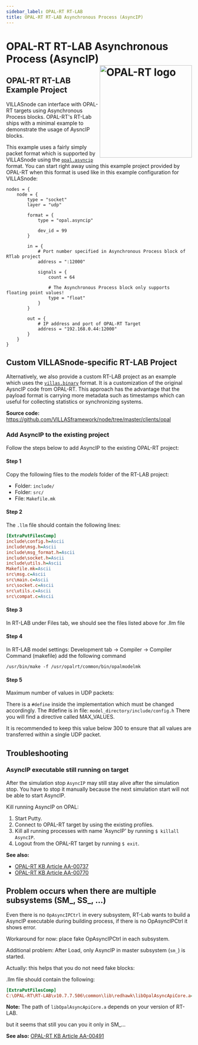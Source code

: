 ```yaml
---
sidebar_label: OPAL-RT RT-LAB
title: OPAL-RT RT-LAB Asynchronous Process (AsyncIP)
---
```


# OPAL-RT RT-LAB Asynchronous Process (AsyncIP) <img align="right" width="250px" src="/img/logos/opal.jpg" alt="OPAL-RT logo"></img>

## OPAL-RT RT-LAB Example Project

VILLASnode can interface with OPAL-RT targets using Asynchronous Process blocks.
OPAL-RT's RT-Lab ships with a minimal example to demonstrate the usage of AysncIP blocks.

This example uses a fairly simply packet format which is supported by VILLASnode using the [`opal.asyncip`](../formats/opal_asyncip.md) format.
You can start right away using this example project provided by OPAL-RT when this format is used like in this example configuration for VILLASnode:

``` url="external/node/etc/examples/formats/opal-asyncip.conf" title="node/etc/examples/formats/opal-asyncip.conf"
nodes = {
	node = {
		type = "socket"
		layer = "udp"

		format = {
			type = "opal.asyncip"

			dev_id = 99
		}

		in = {
			# Port number specified in Asynchronous Process block of RTlab project
			address = ":12000"

			signals = {
				count = 64

				# The Asynchronous Process block only supports floating point values!
				type = "float"
			}
		}

		out = {
			# IP address and port of OPAL-RT Target
			address = "192.168.0.44:12000"
		}
	}
}
```

## Custom VILLASnode-specific RT-LAB Project

Alternatively, we also provide a custom RT-LAB project as an example which uses the [`villas.binary`](../formats/villas_binary.md) format.
It is a customization of the original AysncIP code from OPAL-RT.
This approach has the advantage that the payload format is carrying more metadata such as timestamps which can useful for collecting statistics or synchronizing systems.

**Source code:** <https://github.com/VILLASframework/node/tree/master/clients/opal>

### Add AsyncIP to the existing project

Follow the steps below to add AsyncIP to the existing OPAL-RT project:   

#### Step 1

Copy the following files to the _models_ folder of the RT-LAB project:

- Folder: `include/`
- Folder: `src/`
- File: `Makefile.mk`

#### Step 2

The `.llm` file should contain the following lines:

```ini
[ExtraPutFilesComp]
include\config.h=Ascii
include\msg.h=Ascii
include\msg_format.h=Ascii
include\socket.h=Ascii
include\utils.h=Ascii
Makefile.mk=Ascii
src\msg.c=Ascii
src\main.c=Ascii
src\socket.c=Ascii
src\utils.c=Ascii
src\compat.c=Ascii
```

#### Step 3

In RT-LAB under Files tab, we should see the files listed above for .llm file

#### Step 4

In RT-LAB model settings: Development tab -> Compiler -> Compiler Command (makefile) add the following command

```shell
/usr/bin/make -f /usr/opalrt/common/bin/opalmodelmk
```

#### Step 5

Maximum number of values in UDP packets:

There is a `#define` inside the implementation which must be changed accordingly.
The #define is in file: `model_directory/include/config.h` There you will find a directive called MAX_VALUES.

It is recommended to keep this value below 300 to ensure that all values are transferred within a single UDP packet. 

## Troubleshooting

### AsyncIP executable still running on target

After the simulation stop `AsyncIP` may still stay alive after the simulation stop. You have to stop it manually because the next simulation start will not be able to start AsyncIP.

Kill running AsyncIP on OPAL:

1. Start Putty.
2. Connect to OPAL-RT target by using the existing profiles.
3. Kill all running processes with name 'AsyncIP' by running `$ killall AsyncIP`.
4. Logout from the OPAL-RT target by running `$ exit`.

**See also:**
 - [OPAL-RT KB Article AA-00737](http://www.opal-rt.com/KMP/index.php?/article/AA-00737/10/Problem-Solution/RT-LAB-10%3A-AsyncSerial-process-is-not-properly-cleaned-after-model-reset.html)
 - [OPAL-RT KB Article AA-00770](http://www.opal-rt.com/KMP/index.php?/article/AA-00770/10/Problem-Solution/Model-doesnt-reset-properly-when-having-multiple-OpIPSocketCtrl-for-Async-IP-communication.html)

## Problem occurs when there are multiple subsystems (SM_, SS_, ...)

Even there is no `OpAsyncIPCtrl` in every subsystem, RT-Lab wants to build a AsyncIP executable during building process, if there is no OpAsyncIPCtrl it shows error.

Workaround for now: place fake OpAsyncIPCtrl in each subsystem.

Additional problem: After Load, only AsyncIP in master subsystem (`sm_`) is started.

Actually: this helps that you do not need fake blocks:

.llm file should contain the following:

```ini
[ExtraPutFilesComp]
C:\OPAL-RT\RT-LAB\v10.7.7.506\common\lib\redhawk\libOpalAsyncApiCore.a=Binary
```

**Note:** The path of `libOpalAsyncApiCore.a` depends on your version of RT-LAB.

but it seems that still you can you it only in SM_...

**See also:** [OPAL-RT KB Article AA-00491](http://www.opal-rt.com/KMP/index.php?/article/AA-00491/9/QA/ARINC-and-AsyncSerial-processes-in-complex-models.html)
